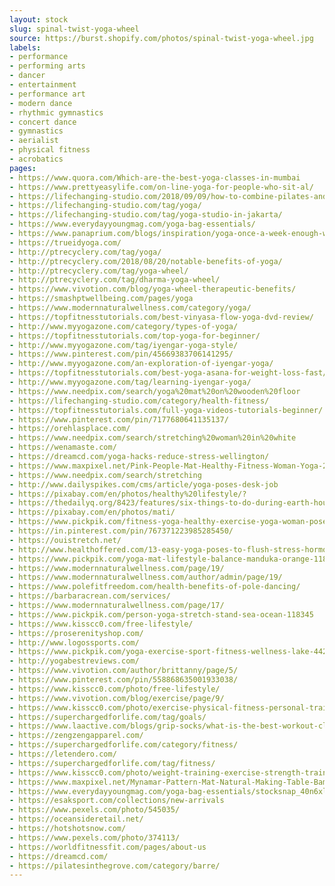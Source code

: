 ```yaml
---
layout: stock
slug: spinal-twist-yoga-wheel
source: https://burst.shopify.com/photos/spinal-twist-yoga-wheel.jpg
labels:
- performance
- performing arts
- dancer
- entertainment
- performance art
- modern dance
- rhythmic gymnastics
- concert dance
- gymnastics
- aerialist
- physical fitness
- acrobatics
pages:
- https://www.quora.com/Which-are-the-best-yoga-classes-in-mumbai
- https://www.prettyeasylife.com/on-line-yoga-for-people-who-sit-al/
- https://lifechanging-studio.com/2018/09/09/how-to-combine-pilates-and-yoga-to-your-practices/
- https://lifechanging-studio.com/tag/yoga/
- https://lifechanging-studio.com/tag/yoga-studio-in-jakarta/
- https://www.everydayyoungmag.com/yoga-bag-essentials/
- https://www.panaprium.com/blogs/inspiration/yoga-once-a-week-enough-weight-loss
- https://trueidyoga.com/
- http://ptrecyclery.com/tag/yoga/
- http://ptrecyclery.com/2018/08/20/notable-benefits-of-yoga/
- http://ptrecyclery.com/tag/yoga-wheel/
- http://ptrecyclery.com/tag/dharma-yoga-wheel/
- https://www.vivotion.com/blog/yoga-wheel-therapeutic-benefits/
- https://smashptwellbeing.com/pages/yoga
- https://www.modernnaturalwellness.com/category/yoga/
- https://topfitnesstutorials.com/best-vinyasa-flow-yoga-dvd-review/
- http://www.myyogazone.com/category/types-of-yoga/
- https://topfitnesstutorials.com/top-yoga-for-beginner/
- http://www.myyogazone.com/tag/iyengar-yoga-style/
- https://www.pinterest.com/pin/45669383706141295/
- http://www.myyogazone.com/an-exploration-of-iyengar-yoga/
- https://topfitnesstutorials.com/best-yoga-asana-for-weight-loss-fast/
- http://www.myyogazone.com/tag/learning-iyengar-yoga/
- https://www.needpix.com/search/yoga%20mat%20on%20wooden%20floor
- https://lifechanging-studio.com/category/health-fitness/
- https://topfitnesstutorials.com/full-yoga-videos-tutorials-beginner/
- https://www.pinterest.com/pin/7177680641135137/
- https://orehlasplace.com/
- https://www.needpix.com/search/stretching%20woman%20in%20white
- https://wenamaste.com/
- https://dreamcd.com/yoga-hacks-reduce-stress-wellington/
- https://www.maxpixel.net/Pink-People-Mat-Healthy-Fitness-Woman-Yoga-2557460
- https://www.needpix.com/search/stretching
- http://www.dailyspikes.com/cms/article/yoga-poses-desk-job
- https://pixabay.com/en/photos/healthy%20lifestyle/?
- https://thedailyq.org/8423/features/six-things-to-do-during-earth-hour/
- https://pixabay.com/en/photos/mati/
- https://www.pickpik.com/fitness-yoga-healthy-exercise-yoga-woman-pose-110862
- https://in.pinterest.com/pin/767371223985285450/
- https://ouistretch.net/
- http://www.healthoffered.com/13-easy-yoga-poses-to-flush-stress-hormones-from-your-body/
- https://www.pickpik.com/yoga-mat-lifestyle-balance-manduka-orange-118825
- https://www.modernnaturalwellness.com/page/19/
- https://www.modernnaturalwellness.com/author/admin/page/19/
- https://www.polefitfreedom.com/health-benefits-of-pole-dancing/
- https://barbaracrean.com/services/
- https://www.modernnaturalwellness.com/page/17/
- https://www.pickpik.com/person-yoga-stretch-stand-sea-ocean-118345
- https://www.kisscc0.com/free-lifestyle/
- https://proserenityshop.com/
- http://www.logossports.com/
- https://www.pickpik.com/yoga-exercise-sport-fitness-wellness-lake-44243
- http://yogabestreviews.com/
- https://www.vivotion.com/author/brittanny/page/5/
- https://www.pinterest.com/pin/558868635001933038/
- https://www.kisscc0.com/photo/free-lifestyle/
- https://www.vivotion.com/blog/exercise/page/9/
- https://www.kisscc0.com/photo/exercise-physical-fitness-personal-trainer-fitness-0fhte6/
- https://superchargedforlife.com/tag/goals/
- https://www.laactive.com/blogs/grip-socks/what-is-the-best-workout-class-for-you
- https://zengzengapparel.com/
- https://superchargedforlife.com/category/fitness/
- https://letendero.com/
- https://superchargedforlife.com/tag/fitness/
- https://www.kisscc0.com/photo/weight-training-exercise-strength-training-persona-ejv4n2/
- https://www.maxpixel.net/Mynamar-Pattern-Mat-Natural-Making-Table-Bamboo-2665361
- https://www.everydayyoungmag.com/yoga-bag-essentials/stocksnap_40n6xlerbu/
- https://esaksport.com/collections/new-arrivals
- https://www.pexels.com/photo/545035/
- https://oceansideretail.net/
- https://hotshotsnow.com/
- https://www.pexels.com/photo/374113/
- https://worldfitnessfit.com/pages/about-us
- https://dreamcd.com/
- https://pilatesinthegrove.com/category/barre/
---
```

